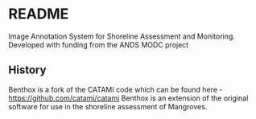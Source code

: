 # README

Image Annotation System for Shoreline Assessment and Monitoring.
Developed with funding from the ANDS MODC project

## History

Benthox is a fork of the CATAMI code which can be found here - https://github.com/catami/catami
Benthox is an extension of the original software for use in the shoreline assessment of Mangroves.
